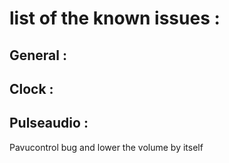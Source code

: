 # list of the known issues :

## General :

## Clock :

## Pulseaudio :
Pavucontrol bug and lower the volume by itself

